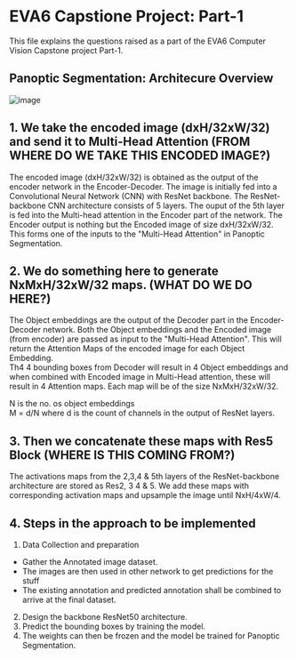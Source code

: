 # EVA6 Capstione Project: Part-1

This file explains the questions raised as a part of the EVA6 Computer Vision Capstone project Part-1.

## Panoptic Segmentation: Architecure Overview

![image](https://user-images.githubusercontent.com/71654199/130331110-d56dbd51-55e7-4aa4-a5f2-3f2e6f95848c.png)

## 1. We take the encoded image (dxH/32xW/32) and send it to Multi-Head Attention (FROM WHERE DO WE TAKE THIS ENCODED IMAGE?)

The encoded image (dxH/32xW/32) is obtained as the output of the encoder network in the Encoder-Decoder.
The image is initially fed into a Convolutional Neural Network (CNN) with ResNet backbone. The ResNet-backbone CNN architecture consists of 5 layers. The ouput of the 5th layer is fed into the Multi-head attention in the Encoder part of the network. The Encoder output is nothing but the Encoded image of size dxH/32xW/32.  
This forms one of the inputs to the "Multi-Head Attention" in Panoptic Segmentation.

## 2. We do something here to generate NxMxH/32xW/32 maps. (WHAT DO WE DO HERE?)

The Object embeddings are the output of the Decoder part in the Encoder-Decoder network. Both the Object embeddings and the Encoded image (from encoder) are passed as input to the "Multi-Head Attention". This will return the Attention Maps of the encoded image for each Object Embedding.  
Th4 4 bounding boxes from Decoder will result in 4 Object embeddings and when combined with Encoded image in Multi-Head attention, these will result in 4 Attention maps.
Each map will be of the size NxMxH/32xW/32.

N is the no. os object embeddings  
M  = d/N where d is the count of channels in the output of ResNet layers.

## 3. Then we concatenate these maps with Res5 Block (WHERE IS THIS COMING FROM?)

The activations maps from the 2,3,4 & 5th layers of the ResNet-backbone architecture are stored as Res2, 3 4 & 5.
We add these maps with corresponding activation maps and upsample the image until NxH/4xW/4.

## 4. Steps in the approach to be implemented

1. Data Collection and preparation
 - Gather the Annotated image dataset.
 - The images are then used in other network to get predictions for the stuff
 - The existing annotation and predicted annotation shall be combined to arrive at the final dataset.

2. Design the backbone ResNet50 architecture.
3. Predict the bounding boxes by training the model.
4. The weights can then be frozen and the model be trained for Panoptic Segmentation.




